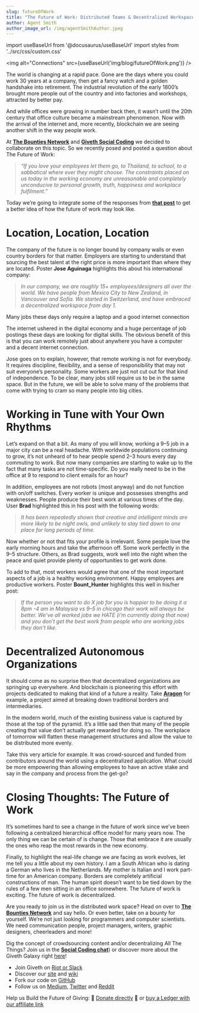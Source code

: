 ```yaml
---
slug: futureOfWork
title: "The Future of Work: Distributed Teams & Decentralized Workspaces"
author: Agent Smith
author_image_url: /img/agentSmithAuthor.jpeg
---
```

import useBaseUrl from '@docusaurus/useBaseUrl'
import styles from '../src/css/custom.css'

<img alt="Connections" src={useBaseUrl('img/blog/futureOfWork.png')} />

The world is changing at a rapid pace. Gone are the days where you could work 30 years at a company, then get a fancy watch and a golden handshake into retirement. The industrial revolution of the early 1800’s brought more people out of the country and into factories and workshops, attracted by better pay.

And while offices were growing in number back then, it wasn’t until the 20th century that office culture became a mainstream phenomenon. Now with the arrival of the internet and, more recently, blockchain we are seeing another shift in the way people work.

At [**The Bounties Network**](https://medium.com/bounties-network) and [**Giveth Social Coding**](https://riot.im/app/#/room/#giveth-social-coding:matrix.org) we decided to collaborate on this topic. So we recently posed and posted a question about The Future of Work:

> _“If you love your employees let them go, to Thailand, to school, to a sabbatical where ever they might choose. The constraints placed on us today in the working economy are unreasonable and completely unconducive to personal growth, truth, happiness and workplace fulfilment.”_

Today we’re going to integrate some of the responses from [**that post**](https://explorer.bounties.network/bounty/1641) to get a better idea of how the future of work may look like.

Location, Location, Location
============================

The company of the future is no longer bound by company walls or even country borders for that matter. Employers are starting to understand that sourcing the best talent at the right price is more important than where they are located. Poster **Jose Aguinaga** highlights this about his international company:

> _In our company, we are roughly 15+ employees/designers all over the world. We have people from Mexico City to New Zealand, in Vancouver and Sofia. We started in Switzerland, and have embraced a decentralized workspace from day 1._


Many jobs these days only require a laptop and a good internet connection

The internet ushered in the digital economy and a huge percentage of job postings these days are looking for digital skills. The obvious benefit of this is that you can work remotely just about anywhere you have a computer and a decent internet connection.

Jose goes on to explain, however, that remote working is not for everybody. It requires discipline, flexibility, and a sense of responsibility that may not suit everyone’s personality. Some workers are just not cut out for that kind of independence. To be clear, many jobs still require us to be in the same space. But in the future, we will be able to solve many of the problems that come with trying to cram so many people into big cities.

Working in Tune with Your Own Rhythms
=====================================

Let’s expand on that a bit. As many of you will know, working a 9–5 job in a major city can be a real headache. With worldwide populations continuing to grow, it’s not unheard of to hear people spend 2–3 hours every day commuting to work. But now many companies are starting to wake up to the fact that many tasks are not time-specific. Do you really need to be in the office at 9 to respond to client emails for an hour?

In addition, employees are not robots (most anyway) and do not function with on/off switches. Every worker is unique and possesses strengths and weaknesses. People produce their best work at various times of the day. User **Brad** highlighted this in his post with the following words:

> _It has been repeatedly shown that creative and intelligent minds are more likely to be night owls, and unlikely to stay tied down to one place for long periods of time._

Now whether or not that fits your profile is irrelevant. Some people love the early morning hours and take the afternoon off. Some work perfectly in the 9–5 structure. Others, as Brad suggests, work well into the night when the peace and quiet provide plenty of opportunities to get work done.

To add to that, most workers would agree that one of the most important aspects of a job is a healthy working environment. Happy employees are productive workers. Poster **Bount\_Hunter** highlights this well in his/her post:

> _If the person you want to do X job for you is happier to be doing it a 8pm -4 am in Malaysia vs 9–5 in chicago their work will always be better. We’ve all worked jobs we HATE (i’m currently doing that now) and you don’t get the best work from people who are working jobs they don’t like._

Decentralized Autonomous Organizations
======================================

It should come as no surprise then that decentralized organizations are springing up everywhere. And blockchain is pioneering this effort with projects dedicated to making that kind of a future a reality. Take [**Aragon**](https://aragon.org/) for example, a project aimed at breaking down traditional borders and intermediaries.

In the modern world, much of the existing business value is captured by those at the top of the pyramid. It’s a little sad then that many of the people creating that value don’t actually get rewarded for doing so. The workplace of tomorrow will flatten these management structures and allow the value to be distributed more evenly.

Take this very article for example. It was crowd-sourced and funded from contributors around the world using a decentralized application. What could be more empowering than allowing employees to have an active stake and say in the company and process from the get-go?

Closing Thoughts: The Future of Work
====================================

It’s sometimes hard to see a change in the future of work since we’ve been following a centralized hierarchical office model for many years now. The only thing we can be certain of is change. Those that embrace it are usually the ones who reap the most rewards in the new economy.

Finally, to highlight the real-life change we are facing as work evolves, let me tell you a little about my own history. I am a South African who is dating a German who lives in the Netherlands. My mother is Italian and I work part-time for an American company. Borders are completely artificial constructions of man. The human spirit doesn’t want to be tied down by the rules of a few men sitting in an office somewhere. The future of work is exciting. The future of work is decentralized.

Are you ready to join us in the distributed work space? Head on over to [**The Bounties Network**](https://explorer.bounties.network/) and say hello. Or even better, take on a bounty for yourself. We’re not just looking for programmers and computer scientists. We need communication people, project managers, writers, graphic designers, cheerleaders and more!

Dig the concept of crowdsourcing content and/or decentralizing All The Things? Join us in the [**Social Coding chat**](https://riot.im/app/#/room/#giveth-social-coding:matrix.org))  or discover more about the Giveth Galaxy right [here](http://giveth.io)!

*   Join Giveth on [Riot or Slack](http://join.giveth.io)
*   Discover our [site](http://giveth.io/) and [wiki](https://wiki.giveth.io/)
*   Fork our code on [GitHub](https://github.com/Giveth/)
*   Follow us on [Medium](http://medium.com/giveth/), [Twitter](http://twitter.com/givethio) and [Reddit](https://www.reddit.com/r/giveth/)

Help us Build the Future of Giving: 🦄 [Donate directly](http://donate.giveth.io/) 🦄 or [buy a Ledger with our affiliate link](https://www.ledgerwallet.com/products/ledger-nano-s?utm_source=&utm_medium=affiliate&utm_campaign=d663)
